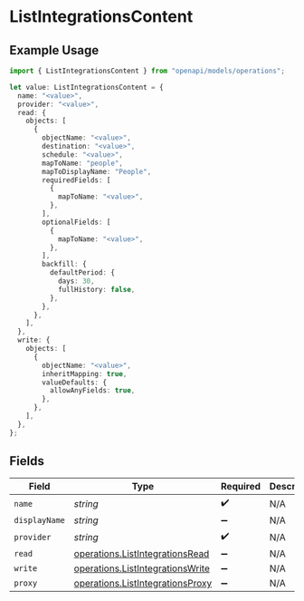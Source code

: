 # ListIntegrationsContent

## Example Usage

```typescript
import { ListIntegrationsContent } from "openapi/models/operations";

let value: ListIntegrationsContent = {
  name: "<value>",
  provider: "<value>",
  read: {
    objects: [
      {
        objectName: "<value>",
        destination: "<value>",
        schedule: "<value>",
        mapToName: "people",
        mapToDisplayName: "People",
        requiredFields: [
          {
            mapToName: "<value>",
          },
        ],
        optionalFields: [
          {
            mapToName: "<value>",
          },
        ],
        backfill: {
          defaultPeriod: {
            days: 30,
            fullHistory: false,
          },
        },
      },
    ],
  },
  write: {
    objects: [
      {
        objectName: "<value>",
        inheritMapping: true,
        valueDefaults: {
          allowAnyFields: true,
        },
      },
    ],
  },
};
```

## Fields

| Field                                                                                | Type                                                                                 | Required                                                                             | Description                                                                          |
| ------------------------------------------------------------------------------------ | ------------------------------------------------------------------------------------ | ------------------------------------------------------------------------------------ | ------------------------------------------------------------------------------------ |
| `name`                                                                               | *string*                                                                             | :heavy_check_mark:                                                                   | N/A                                                                                  |
| `displayName`                                                                        | *string*                                                                             | :heavy_minus_sign:                                                                   | N/A                                                                                  |
| `provider`                                                                           | *string*                                                                             | :heavy_check_mark:                                                                   | N/A                                                                                  |
| `read`                                                                               | [operations.ListIntegrationsRead](../../models/operations/listintegrationsread.md)   | :heavy_minus_sign:                                                                   | N/A                                                                                  |
| `write`                                                                              | [operations.ListIntegrationsWrite](../../models/operations/listintegrationswrite.md) | :heavy_minus_sign:                                                                   | N/A                                                                                  |
| `proxy`                                                                              | [operations.ListIntegrationsProxy](../../models/operations/listintegrationsproxy.md) | :heavy_minus_sign:                                                                   | N/A                                                                                  |